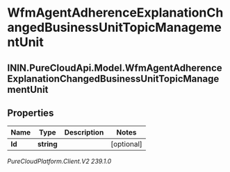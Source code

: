 # WfmAgentAdherenceExplanationChangedBusinessUnitTopicManagementUnit

## ININ.PureCloudApi.Model.WfmAgentAdherenceExplanationChangedBusinessUnitTopicManagementUnit

## Properties

|Name | Type | Description | Notes|
|------------ | ------------- | ------------- | -------------|
| **Id** | **string** |  | [optional] |



_PureCloudPlatform.Client.V2 239.1.0_
